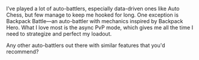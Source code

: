 I’ve played a lot of auto-battlers, especially data-driven ones like Auto Chess, but few manage to keep me hooked for long. One exception is Backpack Battle—an auto-battler with mechanics inspired by Backpack Hero. What I love most is the async PvP mode, which gives me all the time I need to strategize and perfect my loadout.

Any other auto-battlers out there with similar features that you'd recommend?